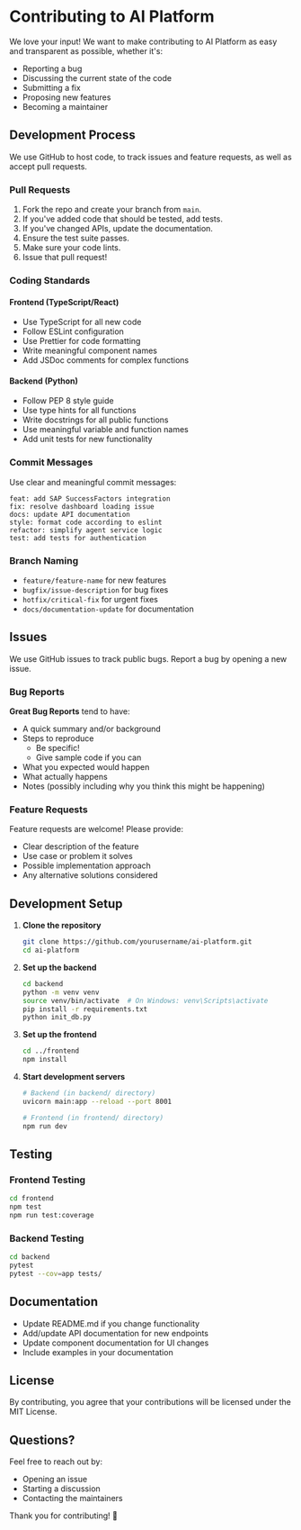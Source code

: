 # Contributing to AI Platform

We love your input! We want to make contributing to AI Platform as easy and transparent as possible, whether it's:

- Reporting a bug
- Discussing the current state of the code
- Submitting a fix
- Proposing new features
- Becoming a maintainer

## Development Process

We use GitHub to host code, to track issues and feature requests, as well as accept pull requests.

### Pull Requests

1. Fork the repo and create your branch from `main`.
2. If you've added code that should be tested, add tests.
3. If you've changed APIs, update the documentation.
4. Ensure the test suite passes.
5. Make sure your code lints.
6. Issue that pull request!

### Coding Standards

#### Frontend (TypeScript/React)
- Use TypeScript for all new code
- Follow ESLint configuration
- Use Prettier for code formatting
- Write meaningful component names
- Add JSDoc comments for complex functions

#### Backend (Python)
- Follow PEP 8 style guide
- Use type hints for all functions
- Write docstrings for all public functions
- Use meaningful variable and function names
- Add unit tests for new functionality

### Commit Messages

Use clear and meaningful commit messages:

```
feat: add SAP SuccessFactors integration
fix: resolve dashboard loading issue
docs: update API documentation
style: format code according to eslint
refactor: simplify agent service logic
test: add tests for authentication
```

### Branch Naming

- `feature/feature-name` for new features
- `bugfix/issue-description` for bug fixes
- `hotfix/critical-fix` for urgent fixes
- `docs/documentation-update` for documentation

## Issues

We use GitHub issues to track public bugs. Report a bug by opening a new issue.

### Bug Reports

**Great Bug Reports** tend to have:

- A quick summary and/or background
- Steps to reproduce
  - Be specific!
  - Give sample code if you can
- What you expected would happen
- What actually happens
- Notes (possibly including why you think this might be happening)

### Feature Requests

Feature requests are welcome! Please provide:

- Clear description of the feature
- Use case or problem it solves
- Possible implementation approach
- Any alternative solutions considered

## Development Setup

1. **Clone the repository**
   ```bash
   git clone https://github.com/yourusername/ai-platform.git
   cd ai-platform
   ```

2. **Set up the backend**
   ```bash
   cd backend
   python -m venv venv
   source venv/bin/activate  # On Windows: venv\Scripts\activate
   pip install -r requirements.txt
   python init_db.py
   ```

3. **Set up the frontend**
   ```bash
   cd ../frontend
   npm install
   ```

4. **Start development servers**
   ```bash
   # Backend (in backend/ directory)
   uvicorn main:app --reload --port 8001
   
   # Frontend (in frontend/ directory)
   npm run dev
   ```

## Testing

### Frontend Testing
```bash
cd frontend
npm test
npm run test:coverage
```

### Backend Testing
```bash
cd backend
pytest
pytest --cov=app tests/
```

## Documentation

- Update README.md if you change functionality
- Add/update API documentation for new endpoints
- Update component documentation for UI changes
- Include examples in your documentation

## License

By contributing, you agree that your contributions will be licensed under the MIT License.

## Questions?

Feel free to reach out by:
- Opening an issue
- Starting a discussion
- Contacting the maintainers

Thank you for contributing! 🚀